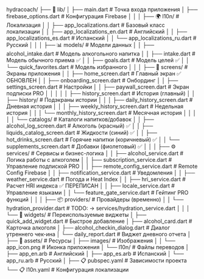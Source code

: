 hydracoach/
├── 📱 lib/
│   ├── main.dart                          # Точка входа приложения
│   ├── firebase_options.dart              # Конфигурация Firebase
│   │
│   ├── 🌍 l10n/                          # Локализация
│   │   ├── app_localizations.dart         # Базовый класс локализации
│   │   ├── app_localizations_en.dart      # Английский
│   │   ├── app_localizations_es.dart      # Испанский
│   │   └── app_localizations_ru.dart      # Русский
│   │
│   ├── 📊 models/                        # Модели данных
│   │   ├── alcohol_intake.dart            # Модель алкогольного напитка
│   │   ├── intake.dart                    # Модель обычного приема ✅
│   │   ├── goals.dart                     # Модель целей ✅
│   │   └── quick_favorites.dart           # Модель избранного
│   │
│   ├── 🎨 screens/                       # Экраны приложения
│   │   ├── home_screen.dart              # Главный экран ✅ ОБНОВЛЕН
│   │   ├── onboarding_screen.dart        # Онбординг
│   │   ├── settings_screen.dart          # Настройки
│   │   ├── paywall_screen.dart           # Экран подписки PRO
│   │   │
│   │   ├── history_screen.dart           # История (главный)
│   │   ├── history/                      # Подэкраны истории
│   │   │   ├── daily_history_screen.dart # Дневная история
│   │   │   ├── weekly_history_screen.dart # Недельная история
│   │   │   └── monthly_history_screen.dart # Месячная история
│   │   │
│   │   └── catalogs/                     # Каталоги напитков/добавок
│   │       ├── alcohol_log_screen.dart   # Алкоголь (красный) ✅
│   │       ├── liquids_catalog_screen.dart # Жидкости (синий) ✅
│   │       ├── hot_drinks_screen.dart    # Горячие напитки (коричневый) ✅
│   │       └── supplements_screen.dart   # Добавки (фиолетовый) ✅
│   │
│   ├── ⚙️ services/                      # Сервисы и бизнес-логика
│   │   ├── alcohol_service.dart          # Логика работы с алкоголем
│   │   ├── subscription_service.dart     # Управление подпиской PRO
│   │   ├── remote_config_service.dart    # Remote Config Firebase
│   │   ├── notification_service.dart     # Уведомления
│   │   ├── weather_service.dart          # Погода и Heat Index
│   │   ├── hri_service.dart             # Расчет HRI индекса ✅ ПЕРЕПИСАН
│   │   ├── locale_service.dart           # Управление языками
│   │   └── feature_gate_service.dart     # Гейтинг PRO функций
│   │
│   ├── 📦 providers/                     # Провайдеры (временно)
│   │   └── hydration_provider.dart       # TODO: → services/hydration_service.dart
│   │
│   └── 🧩 widgets/                       # Переиспользуемые виджеты
│       ├── quick_add_widget.dart         # Быстрое добавление
│       ├── alcohol_card.dart             # Карточка алкоголя
│       ├── alcohol_checkin_dialog.dart   # Диалог утреннего чек-ина
│       └── daily_report.dart             # Виджет дневного отчета
│
├── 🎨 assets/                            # Ресурсы
│   ├── images/                           # Изображения
│   │   └── app_icon.png                  # Иконка приложения
│   └── l10n/                             # Файлы переводов
│       ├── app_en.arb                    # Английский
│       ├── app_es.arb                    # Испанский
│       └── app_ru.arb                    # Русский
│
├── 📋 pubspec.yaml                       # Зависимости проекта
└── 📋 l10n.yaml                          # Конфигурация локализации